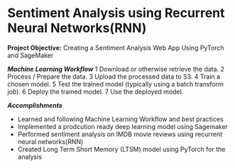 # Sentiment Analysis using Recurrent Neural Networks(RNN)

**Project Objective:** Creating a Sentiment Analysis Web App Using PyTorch and SageMaker

***Machine Learning Workflow***
1 Download or otherwise retrieve the data.
2 Process / Prepare the data.
3 Upload the processed data to S3.
4 Train a chosen model.
5 Test the trained model (typically using a batch transform job).
6 Deploy the trained model.
7 Use the deployed model.

***Accomplishments***
- Learned and following Machine Learning Workflow and best practices
- Implemented a prodcution ready deep learning model using Sagemaker
- Performed sentiment analysis on IMDB movie reviews using recurrent neural networks(RNN)
- Created Long Term Short Memory (LTSM) model using PyTorch for the analysis


